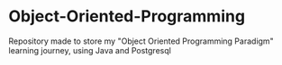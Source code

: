 # Object-Oriented-Programming
Repository made to store my "Object Oriented Programming Paradigm" learning journey, using Java and Postgresql
